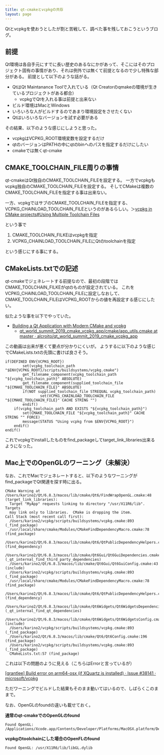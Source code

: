 ```yaml
---
title: qt-cmakeとvcpkgの共存
layout: page
---
```

Qtとvcpkgを使おうとしたが割と苦戦して、調べた事を残しておこうというブログ。

## 前提

Qt環境は各自手元にすでに長い歴史のあるなにかがあって、そこにはそのプロジェクト固有の事情があり、それは例外では無くて前提となるので少し特殊な部分がある。
前提として以下のような話がる。

- QtはQt Maintanance Toolで入れている（Qt Creatorのqmakeの環境が生きているプロジェクトがある都合）
  - vcpkgでQtを入れる事は前提と出来ない
- ビルド環境はMacとWindows
- いろいろな人がビルドするのであまり環境設定をさせたくない
- Qtはいろいろなバージョンを試す必要がある

その結果、以下のような感じにしようと思った。

- vcpkgはVCPKG_ROOT環境変数を設定するだけ
- qtのバージョンはPATHの中にqtのbinへのパスを指定するだけにしたい
- cmakeでは無くqt-cmake

## CMAKE_TOOLCHAIN_FILE周りの事情

qt-cmakeはQt独自のCMAKE_TOOLCHAIN_FILEを設定する。
一方でvcpkgもvcpkg独自のCMAKE_TOOLCHAIN_FILEを設定する。
そしてCMakeは複数のCMAKE_TOOLCHAIN_FILEを指定する事は出来ない。

一方、vcpkgではサブのCMAKE_TOOLCHAIN_FILEを指定する、VCPKG_CHAINLOAD_TOOLCHAIN_FILEというのがあるらしい。＞[vcpkg in CMake projects#Using Multiple Toolchain Files](https://learn.microsoft.com/en-us/vcpkg/users/buildsystems/cmake-integration#using-multiple-toolchain-files)

という事で

1. CMAKE_TOOLCHAIN_FILKEはvcpkgを指定
2. VCPKG_CHAINLOAD_TOOLCHAIN_FILEにQtのtoolchainを指定

という感じにする事にする。

## CMakeLists.txtでの記述

qt-cmakeでジェネレートする前提なので、最初の段階ではCMAKE_TOOLCHAIN_FILKEがqtのものが設定されている。
これをVCPKG_CHAINLOAD_TOOLCHAIN_FILEに設定しなおして、CMAKE_TOOLCHAIN_FILEはVCPKG_ROOTからの値を再設定する感じにしたい。

似たような事を以下でやっていた。

- [Building a Qt Application with Modern CMake and vcpkg](https://www.qt.io/resources/videos/building-a-qt-application-with-modern-cmake-and-vcpkg)
  - [qt_world_summit_2019_cmake_vcpkg_app/cmake/app_utils.cmake at master · alcroito/qt_world_summit_2019_cmake_vcpkg_app](https://github.com/alcroito/qt_world_summit_2019_cmake_vcpkg_app/blob/master/cmake/app_utils.cmake)

この動画は出来が悪くて要点が分かりにくいが。
ようするに以下のような感じでCMakeLists.txtの先頭に書けば良さそう。

```
if(DEFINED ENV{VCPKG_ROOT})
		set(vcpkg_toolchain_path "$ENV{VCPKG_ROOT}/scripts/buildsystems/vcpkg.cmake")
		get_filename_component(vcpkg_toolchain_path "${vcpkg_toolchain_path}" ABSOLUTE)		
		get_filename_component(supplied_toolchain_file "${CMAKE_TOOLCHAIN_FILE}" ABSOLUTE)
		if(NOT supplied_toolchain_file STREQUAL vcpkg_toolchain_path)
				set(VCPKG_CHAINLOAD_TOOLCHAIN_FILE "${CMAKE_TOOLCHAIN_FILE}" CACHE STRING "")
		endif()		
    if(vcpkg_toolchain_path AND EXISTS "${vcpkg_toolchain_path}")
        set(CMAKE_TOOLCHAIN_FILE "${vcpkg_toolchain_path}" CACHE STRING "" FORCE)
        message(STATUS "Using vcpkg from $ENV{VCPKG_ROOT}")
    endif()
endif()
```

これでvcpkgでinstallしたものをfind_packageしてtarget_link_libraries出来るようになった。

## Mac上でのOpenGLのワーニング（未解決）

なお、これでMacでジェネレートすると、以下のようなワーニングがfind_packageでQt関連を探す時に出る。

```
CMake Warning at /Users/karino2/Qt/6.8.3/macos/lib/cmake/Qt6/FindWrapOpenGL.cmake:48 (target_link_libraries):
  Target "MyApp" requests linking to directory "/usr/X11R6/lib".  Targets
  may link only to libraries.  CMake is dropping the item.
Call Stack (most recent call first):
  /Users/karino2/vcpkg/scripts/buildsystems/vcpkg.cmake:893 (_find_package)
  /usr/local/share/cmake/Modules/CMakeFindDependencyMacro.cmake:78 (find_package)
  /Users/karino2/Qt/6.8.3/macos/lib/cmake/Qt6/QtPublicDependencyHelpers.cmake:36 (find_dependency)
  /Users/karino2/Qt/6.8.3/macos/lib/cmake/Qt6Gui/Qt6GuiDependencies.cmake:35 (_qt_internal_find_third_party_dependencies)
  /Users/karino2/Qt/6.8.3/macos/lib/cmake/Qt6Gui/Qt6GuiConfig.cmake:43 (include)
  /Users/karino2/vcpkg/scripts/buildsystems/vcpkg.cmake:893 (_find_package)
  /usr/local/share/cmake/Modules/CMakeFindDependencyMacro.cmake:78 (find_package)
  /Users/karino2/Qt/6.8.3/macos/lib/cmake/Qt6/QtPublicDependencyHelpers.cmake:145 (find_dependency)
  /Users/karino2/Qt/6.8.3/macos/lib/cmake/Qt6Widgets/Qt6WidgetsDependencies.cmake:45 (_qt_internal_find_qt_dependencies)
  /Users/karino2/Qt/6.8.3/macos/lib/cmake/Qt6Widgets/Qt6WidgetsConfig.cmake:43 (include)
  /Users/karino2/vcpkg/scripts/buildsystems/vcpkg.cmake:893 (_find_package)
  /Users/karino2/Qt/6.8.3/macos/lib/cmake/Qt6/Qt6Config.cmake:196 (find_package)
  /Users/karino2/vcpkg/scripts/buildsystems/vcpkg.cmake:893 (_find_package)
  CMakeLists.txt:57 (find_package)
```

これは以下の問題のように見える（こちらはErrorと言っているが）

[[grantlee] Build error on arm64-osx (if XQuartz is installed) · Issue #38141 · microsoft/vcpkg](https://github.com/microsoft/vcpkg/issues/38141)

ただワーニングでビルドした結果もそのまま動いてはいるので、しばらくこのままで。

なお、OpenGLのfoundの違いも載せておく。

**通常のqt-cmakeでのOpenGLのfound**

```
Found OpenGL: /Applications/Xcode.app/Contents/Developer/Platforms/MacOSX.platform/Developer/SDKs/MacOSX.sdk/System/Library/Frameworks/OpenGL.framework
```

**vcpkgのtoolchainにした場合のOpenFLのfound**

```
Found OpenGL: /usr/X11R6/lib/libGL.dylib
```

